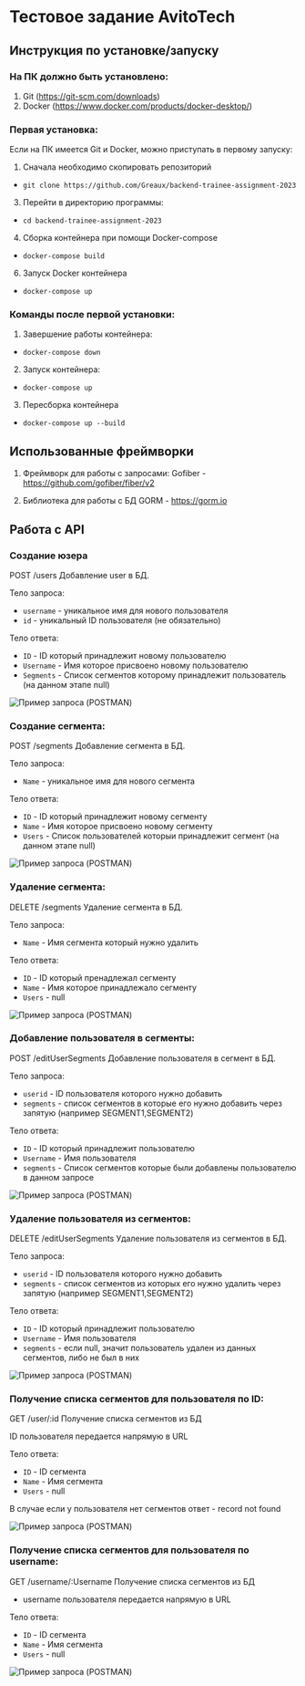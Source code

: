 # Тестовое задание AvitoTech

## Инструкция по установке/запуску
### На ПК должно быть установлено:
1) Git (https://git-scm.com/downloads)
2) Docker (https://www.docker.com/products/docker-desktop/)
### Первая установка:
Если на ПК имеется Git и Docker, можно приступать в первому запуску:
1) Сначала необходимо скопировать репозиторий
- `git clone https://github.com/Greaux/backend-trainee-assignment-2023`
3) Перейти в директорию программы:
- `cd backend-trainee-assignment-2023`
4) Сборка контейнера при помощи Docker-compose
- `docker-compose build`
6) Запуск Docker контейнера
- `docker-compose up` 

### Команды после первой установки:
1) Завершение работы контейнера:
- `docker-compose down`
2) Запуск контейнера:
- `docker-compose up`
3) Пересборка контейнера
- `docker-compose up --build`

## Использованные фреймворки

1) Фреймворк для работы с запросами:
Gofiber - https://github.com/gofiber/fiber/v2

2) Библиотека для работы с БД
GORM - https://gorm.io
 
## Работа с API

### Создание юзера
POST /users
Добавление user в БД.

Тело запроса:
- `username` - уникальное имя для нового пользователя 
- `id` - уникальный ID пользователя (не обязательно)

Тело ответа:
- `ID` - ID который принадлежит новому пользователю
- `Username` - Имя которое присвоено новому пользователю
- `Segments` - Список сегментов которому принадлежит пользователь (на данном этапе null)

![Пример запроса (POSTMAN)](https://raw.githubusercontent.com/Greaux/backend-trainee-assignment-2023/main/Screenshots/%D0%A1%D0%BE%D0%B7%D0%B4%D0%B0%D0%BD%D0%B8%D0%B5%D0%AE%D0%B7%D0%B5%D1%80%D0%B0.png)
### Создание сегмента:
POST /segments
Добавление сегмента в БД.

Тело запроса: 
- `Name` - уникальное имя для нового сегмента

Тело ответа:
- `ID` - ID который принадлежит новому сегменту
- `Name` - Имя которое присвоено новому сегменту
- `Users` - Список пользователей которыи принадлежит сегмент (на данном этапе null)

![Пример запроса (POSTMAN)](https://raw.githubusercontent.com/Greaux/backend-trainee-assignment-2023/main/Screenshots/%D0%A1%D0%BE%D0%B7%D0%B4%D0%B0%D0%BD%D0%B8%D0%B5%20%D1%81%D0%B5%D0%B3%D0%BC%D0%B5%D0%BD%D1%82%D0%B0.png)
### Удаление сегмента:
DELETE /segments
Удаление сегмента в БД.

Тело запроса: 
- `Name` - Имя сегмента который нужно удалить

Тело ответа:
- `ID` - ID который пренадлежал сегменту
- `Name` - Имя которое принадлежало сегменту
- `Users` - null

![Пример запроса (POSTMAN)](https://raw.githubusercontent.com/Greaux/backend-trainee-assignment-2023/main/Screenshots/%D0%A3%D0%B4%D0%B0%D0%BB%D0%B5%D0%BD%D0%B8%D0%B5%20%D1%81%D0%B5%D0%B3%D0%BC%D0%B5%D0%BD%D1%82%D0%B0.png)
### Добавление пользователя в сегменты:
POST /editUserSegments
Добавление пользователя в сегмент в БД.

Тело запроса:
- `userid` - ID пользователя которого нужно добавить
- `segments` - список сегментов в которые его нужно добавить через запятую (например SEGMENT1,SEGMENT2)

Тело ответа:
- `ID` - ID который принадлежит пользователю
- `Username` - Имя пользователя
- `segments` - Список сегментов которые были добавлены пользователю в данном запросе

![Пример запроса (POSTMAN)](https://raw.githubusercontent.com/Greaux/backend-trainee-assignment-2023/main/Screenshots/%D0%94%D0%BE%D0%B1%D0%B0%D0%B2%D0%BB%D0%B5%D0%BD%D0%B8%D0%B5%20%D1%8E%D0%B7%D0%B5%D1%80%D0%B0%20%D0%B2%20%D1%81%D0%B5%D0%B3%D0%BC%D0%B5%D0%BD%D1%82%D1%8B.png)
### Удаление пользователя из сегментов:
DELETE /editUserSegments
Удаление пользователя из сегментов в БД.

Тело запроса: 
- `userid` - ID пользователя которого нужно добавить
- `segments` - список сегментов из которых его нужно удалить через запятую (например SEGMENT1,SEGMENT2)

Тело ответа:
- `ID` - ID который принадлежит пользователю
- `Username` - Имя пользователя
- `segments` - если null, значит пользователь удален из данных сегментов, либо не был в них
		
![Пример запроса (POSTMAN)](https://raw.githubusercontent.com/Greaux/backend-trainee-assignment-2023/main/Screenshots/%D0%A3%D0%B4%D0%B0%D0%BB%D0%B5%D0%BD%D0%B8%D1%8F%20%D1%83%20%D1%8E%D0%B7%D0%B5%D1%80%D0%B0%20%D1%81%D0%B5%D0%B3%D0%BC%D0%B5%D0%BD%D1%82%D0%BE%D0%B2.png)
### Получение списка сегментов для пользователя по ID:
GET /user/:id
Получение списка сегментов из БД

ID пользователя передается напрямую в URL

Тело ответа:
- `ID` - ID сегмента
- `Name` - Имя сегмента
- `Users` - null

В случае если у пользователя нет сегментов ответ - record not found

![Пример запроса (POSTMAN)](https://raw.githubusercontent.com/Greaux/backend-trainee-assignment-2023/main/Screenshots/%D0%9F%D0%BE%D0%BB%D1%83%D1%87%D0%B5%D0%BD%D0%B8%D0%B5%20%D1%81%D0%B5%D0%B3%D0%BC%D0%B5%D0%BD%D1%82%D0%BE%D0%B2%20%D1%8E%D0%B7%D0%B5%D1%80%D0%B0%20%D0%BF%D0%BE%20ID.png)
### Получение списка сегментов для пользователя по username:
GET /username/:Username
Получение списка сегментов из БД

* username пользователя передается напрямую в URL

Тело ответа:
- `ID` - ID сегмента
- `Name` - Имя сегмента
- `Users` - null
		
![Пример запроса (POSTMAN)](https://raw.githubusercontent.com/Greaux/backend-trainee-assignment-2023/main/Screenshots/%D0%9F%D0%BE%D0%BB%D1%83%D1%87%D0%B5%D0%BD%D0%B8%D0%B5%20%D1%81%D0%B5%D0%B3%D0%BC%D0%B5%D0%BD%D1%82%D0%BE%D0%B2%20%D1%8E%D0%B7%D0%B5%D1%80%D0%B0%20%D0%BF%D0%BE%20UserName.png)
